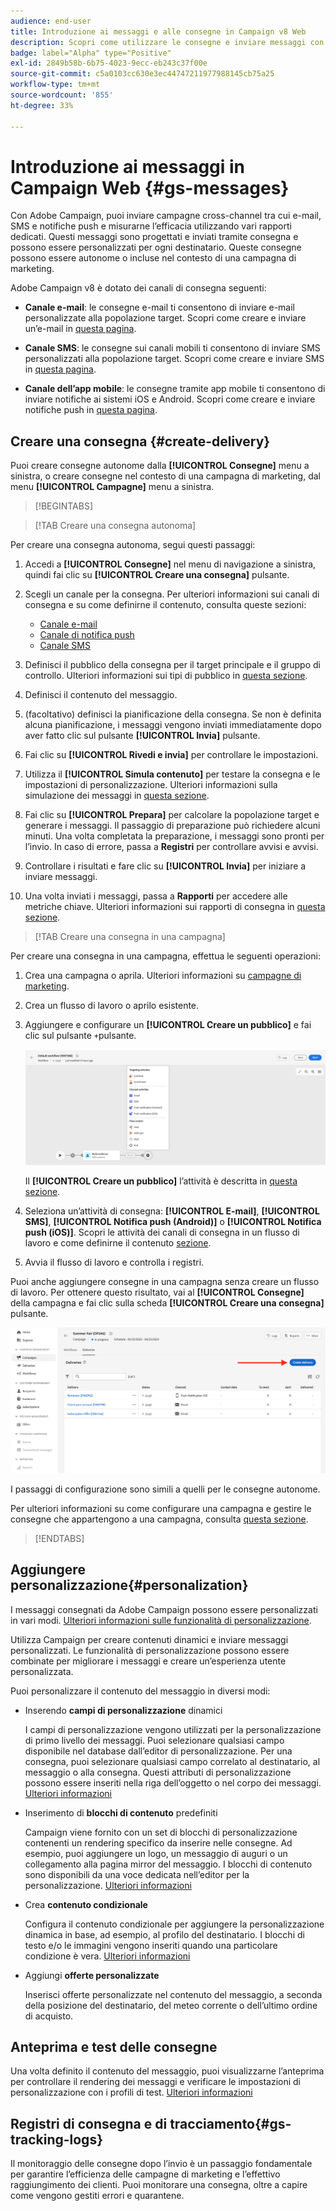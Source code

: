 ```yaml
---
audience: end-user
title: Introduzione ai messaggi e alle consegne in Campaign v8 Web
description: Scopri come utilizzare le consegne e inviare messaggi con Campaign Web
badge: label="Alpha" type="Positive"
exl-id: 2849b58b-6b75-4023-9ecc-eb243c37f00e
source-git-commit: c5a0103cc630e3ec44747211977988145cb75a25
workflow-type: tm+mt
source-wordcount: '855'
ht-degree: 33%

---
```


# Introduzione ai messaggi in Campaign Web {#gs-messages}

Con Adobe Campaign, puoi inviare campagne cross-channel tra cui e-mail, SMS e notifiche push e misurarne l’efficacia utilizzando vari rapporti dedicati. Questi messaggi sono progettati e inviati tramite consegna e possono essere personalizzati per ogni destinatario. Queste consegne possono essere autonome o incluse nel contesto di una campagna di marketing.

Adobe Campaign v8 è dotato dei canali di consegna seguenti:

* **Canale e-mail**: le consegne e-mail ti consentono di inviare e-mail personalizzate alla popolazione target. Scopri come creare e inviare un’e-mail in [questa pagina](../email/create-email.md).

* **Canale SMS**: le consegne sui canali mobili ti consentono di inviare SMS personalizzati alla popolazione target.  Scopri come creare e inviare SMS in [questa pagina](../sms/create-sms.md).

* **Canale dell’app mobile**: le consegne tramite app mobile ti consentono di inviare notifiche ai sistemi iOS e Android.  Scopri come creare e inviare notifiche push in [questa pagina](../push/gs-push.md).

## Creare una consegna {#create-delivery}

Puoi creare consegne autonome dalla **[!UICONTROL Consegne]** menu a sinistra, o creare consegne nel contesto di una campagna di marketing, dal menu **[!UICONTROL Campagne]** menu a sinistra.

>[!BEGINTABS]

>[!TAB Creare una consegna autonoma]

Per creare una consegna autonoma, segui questi passaggi:

1. Accedi a **[!UICONTROL Consegne]** nel menu di navigazione a sinistra, quindi fai clic su **[!UICONTROL Creare una consegna]** pulsante.
1. Scegli un canale per la consegna. Per ulteriori informazioni sui canali di consegna e su come definirne il contenuto, consulta queste sezioni:

   * [Canale e-mail](../email/create-email.md)
   * [Canale di notifica push](../push/gs-push.md)
   * [Canale SMS](../sms/create-sms.md)

1. Definisci il pubblico della consegna per il target principale e il gruppo di controllo. Ulteriori informazioni sui tipi di pubblico in [questa sezione](../audience/about-audiences.md).
1. Definisci il contenuto del messaggio.
1. (facoltativo) definisci la pianificazione della consegna. Se non è definita alcuna pianificazione, i messaggi vengono inviati immediatamente dopo aver fatto clic sul pulsante **[!UICONTROL Invia]** pulsante.
1. Fai clic su  **[!UICONTROL Rivedi e invia]** per controllare le impostazioni.
1. Utilizza il  **[!UICONTROL Simula contenuto]** per testare la consegna e le impostazioni di personalizzazione. Ulteriori informazioni sulla simulazione dei messaggi in [questa sezione](../preview-test/preview-test.md).
1. Fai clic su  **[!UICONTROL Prepara]** per calcolare la popolazione target e generare i messaggi. Il passaggio di preparazione può richiedere alcuni minuti. Una volta completata la preparazione, i messaggi sono pronti per l’invio. In caso di errore, passa a **Registri** per controllare avvisi e avvisi.
1. Controllare i risultati e fare clic su  **[!UICONTROL Invia]** per iniziare a inviare messaggi.
1. Una volta inviati i messaggi, passa a **Rapporti** per accedere alle metriche chiave. Ulteriori informazioni sui rapporti di consegna in [questa sezione](../reporting/reports.md).

>[!TAB Creare una consegna in una campagna]

Per creare una consegna in una campagna, effettua le seguenti operazioni:

1. Crea una campagna o aprila. Ulteriori informazioni su [campagne di marketing](../campaigns/gs-campaigns.md).
1. Crea un flusso di lavoro o aprilo esistente.
1. Aggiungere e configurare un **[!UICONTROL Creare un pubblico]** e fai clic sul pulsante `+`pulsante.

   ![](assets/add-delivery-in-wf.png)

   Il **[!UICONTROL Creare un pubblico]** l’attività è descritta in [questa sezione](../workflows/targeting-activities.md).

1. Seleziona un’attività di consegna: **[!UICONTROL E-mail]**, **[!UICONTROL SMS]**, **[!UICONTROL Notifica push (Android)]** o **[!UICONTROL Notifica push (iOS)]**. Scopri le attività dei canali di consegna in un flusso di lavoro e come definirne il contenuto [sezione](../workflows/channel-activities.md).
1. Avvia il flusso di lavoro e controlla i registri.

Puoi anche aggiungere consegne in una campagna senza creare un flusso di lavoro. Per ottenere questo risultato, vai al **[!UICONTROL Consegne]** della campagna e fai clic sulla scheda **[!UICONTROL Creare una consegna]** pulsante.

![](assets/new-campaign-delivery.png)

I passaggi di configurazione sono simili a quelli per le consegne autonome.

Per ulteriori informazioni su come configurare una campagna e gestire le consegne che appartengono a una campagna, consulta [questa sezione](../campaigns/gs-campaigns.md).

>[!ENDTABS]


## Aggiungere personalizzazione{#personalization}

I messaggi consegnati da Adobe Campaign possono essere personalizzati in vari modi. [Ulteriori informazioni sulle funzionalità di personalizzazione](../personalization/personalize.md).

Utilizza Campaign per creare contenuti dinamici e inviare messaggi personalizzati. Le funzionalità di personalizzazione possono essere combinate per migliorare i messaggi e creare un’esperienza utente personalizzata.

Puoi personalizzare il contenuto del messaggio in diversi modi:

* Inserendo **campi di personalizzazione** dinamici

   I campi di personalizzazione vengono utilizzati per la personalizzazione di primo livello dei messaggi. Puoi selezionare qualsiasi campo disponibile nel database dall’editor di personalizzazione. Per una consegna, puoi selezionare qualsiasi campo correlato al destinatario, al messaggio o alla consegna. Questi attributi di personalizzazione possono essere inseriti nella riga dell’oggetto o nel corpo dei messaggi. [Ulteriori informazioni](../personalization/personalize.md)

* Inserimento di **blocchi di contenuto** predefiniti

   Campaign viene fornito con un set di blocchi di personalizzazione contenenti un rendering specifico da inserire nelle consegne. Ad esempio, puoi aggiungere un logo, un messaggio di auguri o un collegamento alla pagina mirror del messaggio. I blocchi di contenuto sono disponibili da una voce dedicata nell’editor per la personalizzazione. [Ulteriori informazioni](../personalization/personalize.md#ootb-content-blocks)

* Crea **contenuto condizionale**

   Configura il contenuto condizionale per aggiungere la personalizzazione dinamica in base, ad esempio, al profilo del destinatario. I blocchi di testo e/o le immagini vengono inseriti quando una particolare condizione è vera. [Ulteriori informazioni](../personalization/conditions.md)

* Aggiungi **offerte personalizzate**

   Inserisci offerte personalizzate nel contenuto del messaggio, a seconda della posizione del destinatario, del meteo corrente o dell’ultimo ordine di acquisto.


## Anteprima e test delle consegne

Una volta definito il contenuto del messaggio, puoi visualizzarne l’anteprima per controllare il rendering dei messaggi e verificare le impostazioni di personalizzazione con i profili di test. [Ulteriori informazioni](../preview-test/preview-test.md)


## Registri di consegna e di tracciamento{#gs-tracking-logs}

Il monitoraggio delle consegne dopo l’invio è un passaggio fondamentale per garantire l’efficienza delle campagne di marketing e l’effettivo raggiungimento dei clienti. Puoi monitorare una consegna, oltre a capire come vengono gestiti errori e quarantene.
